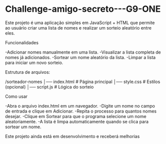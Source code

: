 # Challenge-amigo-secreto---G9-ONE
Este projeto é uma aplicação simples em JavaScript + HTML que permite ao usuário criar uma lista de nomes e realizar um sorteio aleatório entre eles.

Funcionalidades

-Adicionar nomes manualmente em uma lista.
-Visualizar a lista completa de nomes já adicionados.
-Sortear um nome aleatório da lista.
-Limpar a lista para iniciar um novo sorteio.

Estrutura de arquivos:

/sorteador-nomes
│── index.html      # Página principal
│── style.css       # Estilos (opcional)
│── script.js       # Lógica do sorteio

Como usar

-Abra o arquivo index.html em um navegador.
-Digite um nome no campo de entrada e clique em Adicionar.
-Repita o processo para quantos nomes desejar.
-Clique em Sortear para que o programa selecione um nome aleatoriamente.
-A lista é limpa automaticamente quando se clica para sortear um nome.

Este projeto ainda está em desenvolvimento e receberá melhorias
